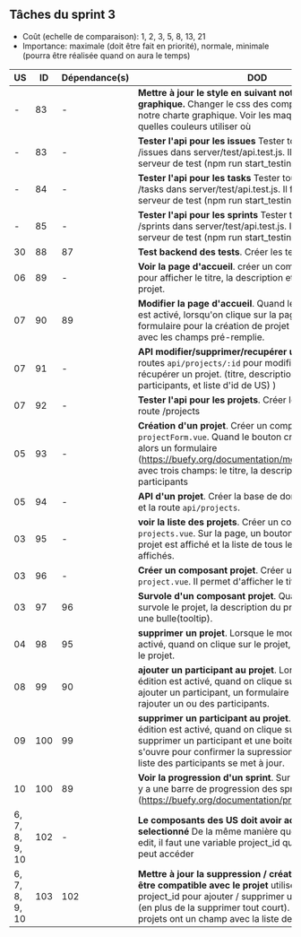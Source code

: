 ## Tâches du sprint 3

- Coût (echelle de comparaison): 1, 2, 3, 5, 8, 13, 21
- Importance: maximale (doit être fait en priorité), normale, minimale (pourra être réalisée quand on aura le temps)


| US | ID | Dépendance(s) | DOD | Coût | Participant | Status |
|----|----|---------------|-----|------|-------------|--------|
| -  | 83  | -  | **Mettre à jour le style en suivant notre chart graphique.** Changer le css des composants pour utiliser notre charte graphique. Voir les maquettes pour savoir quelles couleurs utiliser où | 5 | |  |
| -  | 83  | -  | **Tester l'api pour les issues** Tester toutes les routes /issues dans server/test/api.test.js. Il faudra utiliser le serveur de test (npm run start_testing_server). | 8 | lgallon | Done 17 Novembre |
| -  | 84  | -  | **Tester l'api pour les tasks** Tester toutes les routes /tasks dans server/test/api.test.js. Il faudra utiliser le serveur de test (npm run start_testing_server). | 8 | |  |
| -  | 85  | -  | **Tester l'api pour les sprints** Tester toutes les routes /sprints dans server/test/api.test.js. Il faudra utiliser le serveur de test (npm run start_testing_server). | 8 | |  |
| 30 | 88 | 87 | **Test backend des tests**. Créer les tests pour la /tests | 5 | - | |
| 06 | 89 | - | **Voir la page d'accueil**. créer un composant `home.vue` pour afficher le titre, la description et les participants du projet.  | 5 | - | |
| 07 | 90 | 89 | **Modifier la page d'accueil**. Quand le bouton "édition" est activé, lorsqu'on clique sur la page, le même formulaire pour la création de projet sera affiché mais avec les champs pré-remplie.  | 3 | - | |
| 07 | 91 | - | **API modifier/supprimer/recupérer un projet**. créer les routes `api/projects/:id` pour modifier, supprimer et récupérer un projet. (titre, description, liste de participants, et liste d'id de US) ) | 5 | - | |
| 07 | 92| - | **Tester l'api pour les projets**. Créer les tests pour la route /projects | 5 | - | |
| 05 | 93 | - | **Création d'un projet**. Créer un composant `projectForm.vue`. Quand le bouton création est actionné alors un formulaire (https://buefy.org/documentation/modal#programmatic) avec trois champs: le titre, la description et les participants | 3 | - | |
| 05 | 94 | - | **API d'un projet**. Créer la base de donnée pour un projet et la route `api/projects`. | 5 | - | |
| 03 | 95 | - | **voir la liste des projets**. Créer un composant `projects.vue`. Sur la page, un bouton pour créer un projet est affiché et la liste de tous les projets créer est affichés.| 3 | - | |
| 03 | 96 | - | **Créer un composant projet**. Créer un composant `project.vue`. Il permet d'afficher le titre et l'id du projet. | 3 | - | |
| 03 | 97 | 96 | **Survole d'un composant projet**. Quand la souris survole le projet, la description du projet s'affiche dans une bulle(tooltip). | 3 | - | |
| 04 | 98 | 95 | **supprimer un projet**. Lorsque le mode édition est activé, quand on clique sur le projet, on peut supprimer le projet.| 5 | - | |
| 08 | 99 | 90 | **ajouter un participant au projet**. Lorsque le mode édition est activé, quand on clique sur le bouton pour ajouter un participant, un formulaire s'affiche et on peut rajouter un ou des participants.| 5 | - | |
| 09 | 100 | 99 | **supprimer un participant au projet**. Lorsque le mode édition est activé, quand on clique sur le bouton pour supprimer un participant et une boite de dialogue s'ouvre pour confirmer la supression du participant, la liste des participants se met à jour.| 5 | - | |
| 10 | 100 | 89 | **Voir la progression d'un sprint**. Sur la page d'accueil, il y a une barre de progression des sprints (https://buefy.org/documentation/progress).| 5 | - | |
| 6, 7, 8, 9, 10 | 102 | - | **Le composants des US doit avoir accès au projet selectionné** De la même manière que l'on a fait pour edit, il faut une variable project_id que le composant peut accéder | 3 | | |
| 6, 7, 8, 9, 10 | 103 | 102 | **Mettre à jour la suppression / création des US pour être compatible avec le projet** utiliser la variable project_id pour ajouter / supprimer une US d'un projet (en plus de la supprimer tout court). Parce que les projets ont un champ avec la liste des US. | 5 | | |

